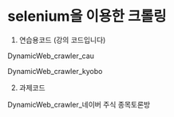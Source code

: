 # selenium을 이용한 크롤링

1. 연습용코드 (강의 코드입니다)

DynamicWeb_crawler_cau

DynamicWeb_crawler_kyobo




2. 과제코드


DynamicWeb_crawler_네이버 주식 종목토론방